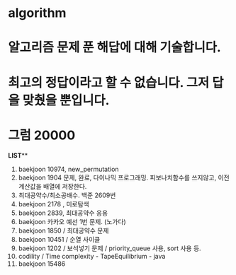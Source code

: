 # algorithm
# 알고리즘 문제 푼 해답에 대해 기술합니다.
# 최고의 정답이라고 할 수 없습니다. 그저 답을 맞췄을 뿐입니다. 
# 그럼 20000

**************LIST****************
1. baekjoon 10974, new_permutation
2. baekjoon 1904 문제, 완료, 다이나믹 프로그래밍. 피보나치함수를 쓰지않고, 이전 계산값을 배열에 저장한다.
3. 최대공약수/최소공배수. 백준 2609번
4. baekjoon 2178 , 미로탐색
5. baekjoon 2839, 최대공약수 응용
6. baekjoon 카카오 예선 1번 문제. (노가다)
7. baekjoon 1850 / 최대공약수 문제
8. baekjoon 10451 / 순열 사이클
9. baekjoon 1202 / 보석넣기 문제 / priority_queue 사용, sort 사용 등. 
10. codility / Time complexity - TapeEquilibrium  - java 
11. baekjoon 15486